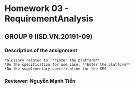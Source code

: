 # Homework 03 - RequirementAnalysis #
## GROUP 9 (ISD.VN.20191-09) ##

### Description of the assignment ###
    *Glossary related to: **Enter the platform**
    *Do the specification for use case: **Enter the platform**
    *Do the supplementary specification for the SRS

### Reviewer: **Nguyễn Mạnh Tiến**  ###


